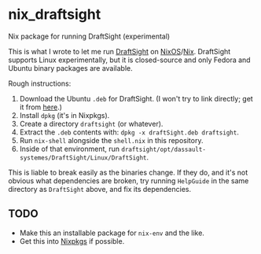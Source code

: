 # nix_draftsight
Nix package for running DraftSight (experimental)

This is what I wrote to let me run
[DraftSight](https://www.3ds.com/products-services/draftsight-cad-software/) on
[NixOS](https://nixos.org/)/[Nix](https://nixos.org/nix/).  DraftSight
supports Linux experimentally, but it is closed-source and only Fedora
and Ubuntu binary packages are available.

Rough instructions:

1. Download the Ubuntu `.deb` for DraftSight.  (I won't try to link
   directly; get it from
   [here](https://www.3ds.com/products-services/draftsight-cad-software/free-download/).)
2. Install `dpkg` (it's in Nixpkgs).
3. Create a directory `draftsight` (or whatever).
4. Extract the `.deb` contents with: `dpkg -x draftSight.deb draftsight`.
5. Run `nix-shell` alongside the `shell.nix` in this repository.
6. Inside of that environment, run
   `draftsight/opt/dassault-systemes/DraftSight/Linux/DraftSight`.

This is liable to break easily as the binaries change.  If they do,
and it's not obvious what dependencies are broken, try running
`HelpGuide` in the same directory as `DraftSight` above, and fix its
dependencies.

## TODO

- Make this an installable package for `nix-env` and the like.
- Get this into [Nixpkgs](https://nixos.org/nixpkgs/) if possible.
